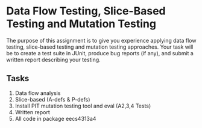 Data Flow Testing, Slice-Based Testing and Mutation Testing
===========================================================

The purpose of this assignment is to give you experience applying data flow testing, slice-based testing and mutation testing approaches. Your task will be to create a test suite in JUnit, produce bug reports (if any), and submit a written report describing your testing.

## Tasks

1. Data flow analysis
2. Slice-based (A-defs & P-defs)
3. Install PIT mutation testing tool and eval (A2,3,4 Tests)
4. Written report
5. All code in package eecs4313a4

